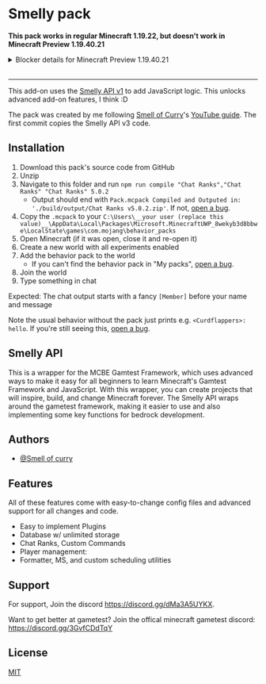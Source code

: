# Smelly pack

**This pack works in regular Minecraft 1.19.22, but doesn't work in Minecraft Preview 1.19.40.21**

<details><summary>Blocker details for Minecraft Preview 1.19.40.21</summary>

Blocked on getting compiled pack to load in preview version of Minecraft: "At least one of your behavior packs failed to load" in Minecraft Preview 1.19.40.21 after running `npm run compile "Chat Ranks","Chat Ranks" "Chat Ranks" 5.0.2` and moving the compiled `.mcpack` to `...\AppData\Local\Packages\Microsoft.MinecraftWindowsBeta_8wekyb3d8bbwe\LocalState\games\com.mojang\behavior_packs`, adding behavior pack (the only custom behavior pack) to the world, and joining world. Typing in chat just shows regular chat instead of chat ranks.

</details><br />

---

This add-on uses the [Smelly API v1](https://github.com/Smelly-API/Smelly-API/commit/562efb3453932901c304aaefd531d17999eb6c56) to add JavaScript logic. This unlocks advanced add-on features, I think :D

The pack was created by me following [Smell of Curry](https://github.com/smell-of-curry)'s [YouTube guide](https://www.youtube.com/watch?v=VvJqDT8CClc). The first commit copies the Smelly API v3 code.

## Installation

1. Download this pack's source code from GitHub
1. Unzip
1. Navigate to this folder and run `npm run compile "Chat Ranks","Chat Ranks" "Chat Ranks" 5.0.2`
   - Output should end with `Pack.mcpack Compiled and Outputed in: './build/output/Chat Ranks v5.0.2.zip'`. If not, [open a bug](https://github.com/mark-wiemer/minecraft-bedrock/issues/new).
1. Copy the `.mcpack` to your `C:\Users\__your user (replace this value)__\AppData\Local\Packages\Microsoft.MinecraftUWP_8wekyb3d8bbwe\LocalState\games\com.mojang\behavior_packs`
1. Open Minecraft (if it was open, close it and re-open it)
1. Create a new world with all experiments enabled
1. Add the behavior pack to the world
   - If you can't find the behavior pack in "My packs", [open a bug](https://github.com/mark-wiemer/minecraft-bedrock/issues/new).
1. Join the world
1. Type something in chat

Expected: The chat output starts with a fancy `[Member]` before your name and message

Note the usual behavior without the pack just prints e.g. `<Curdflappers>: hello`. If you're still seeing this, [open a bug](https://github.com/mark-wiemer/minecraft-bedrock/issues/new).

## Smelly API

This is a wrapper for the MCBE Gamtest Framework, which uses advanced ways to make it easy for all beginners to learn Minecraft's Gamtest Framework and JavaScript. With this wrapper, you can create projects that will inspire, build, and change Minecraft forever. The Smelly API wraps around the gametest framework, making it easier to use and also implementing some key functions for bedrock development.

## Authors

- [@Smell of curry](https://www.github.com/smell-of-curry)

## Features

All of these features come with easy-to-change config files and advanced support for all changes and code.

- Easy to implement Plugins
- Database w/ unlimited storage
- Chat Ranks, Custom Commands
- Player management:
- Formatter, MS, and custom scheduling utilities

## Support

For support, Join the discord https://discord.gg/dMa3A5UYKX.

Want to get better at gametest? Join the offical minecraft gametest discord: https://discord.gg/3GvfCDdTqY

## License

[MIT](https://choosealicense.com/licenses/mit/)

